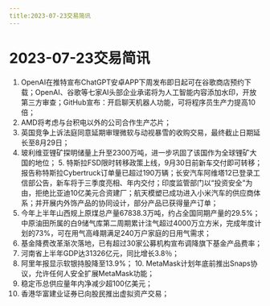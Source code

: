 ```yaml
---
title:2023-07-23交易简讯
---
```

# 2023-07-23交易简讯
1. OpenAI在推特宣布ChatGPT安卓APP下周发布即日起可在谷歌商店预约下载；OpenAI、谷歌等七家AI头部企业承诺将为人工智能内容添加水印，开放第三方审查；GitHub宣布：开启聊天机器人功能，可将程序员生产力提高10倍；
2. AMD将考虑与台积电以外的公司合作生产芯片；
3. 英国竞争上诉法庭同意延期审理微软与动视暴雪的收购交易，最终截止日期延长至8月29日；
4. 玻利维亚锂矿探明储量上升至2300万吨，进一步巩固了该国作为全球锂矿大国的地位；
5. 特斯拉FSD限时转移政策上线，9月30日前新车交付即可转移；报告称特斯拉Cybertruck订单量已超过190万辆；长安汽车阿维塔12已登录工信部公告，新车将于三季度亮相、年内交付；印度监管部门以“投资安全”为由，拒绝比亚迪10亿美元合资建厂；航天模塑已成功进入小米汽车的供应商体系；并开展内外饰产品的协同设计，部分产品已获得量产订单；
6. 今年上半年山西规上原煤总产量67838.3万吨，约占全国同期产量的29.5%；中原油田所属的白9储气库第二周期累计注气超过4000万立方米，完成年度计划的73%，可在用气高峰期满足240万户家庭的日用气需求；
7. 基金降费改革渐次落地，已有超过30家公募机构宣布调降旗下基金产品费率；
8. 河南省上半年GDP达31326亿元，同比增长3.8％；
9. 阿里年报显示软银持股降至13.9%；
10. MetaMask计划年底前推出Snaps协议，允许任何人安全扩展MetaMask功能；
11. 稳定币总供应量年内净减少超100亿美元；
12. 香港华富建业证券已向股民推出虚拟资产交易；